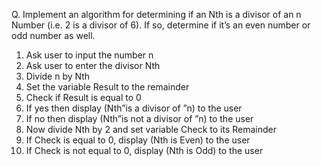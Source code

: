 Q. Implement an algorithm for determining if an Nth is a divisor of an n Number (i.e. 2 is a
divisor of 6). If so, determine if it’s an even number or odd number as well.
1. Ask user to input the number n
2. Ask user to enter the divisor Nth
3. Divide n by Nth
4. Set the variable Result to the remainder
5. Check if Result is equal to 0
6. If yes then display (Nth”is a divisor of ”n) to the user
7. If no then display (Nth”is not a divisor of ”n) to the user
8. Now divide Nth by 2 and set variable Check to its Remainder
9. If Check is equal to 0, display (Nth is Even) to the user
10. If Check is not equal to 0, display (Nth is Odd) to the user
